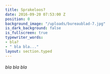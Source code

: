 ```yaml
---
title: Sprakeloos?
date: 2016-09-20 07:53:00 Z
position: 0
background_image: "/uploads/bureaublad-7.jpg"
is_dark_background: false
is_fullscreen: true
typewriter_words:
- bla?
- " bla bla..."
layout: section.typed
---
```


###### <span id="typed">bla bla bla</span>